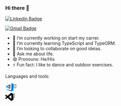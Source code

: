 ### Hi there 👋

<!--
**lucaspasseri/lucaspasseri** is a ✨ _special_ ✨ repository because its `README.md` (this file) appears on your GitHub profile.

Here are some ideas to get you started:
-->
[![Linkedin Badge](https://img.shields.io/badge/LinkedIn-0077B5?style=for-the-badge&logo=linkedin&logoColor=white)](https://www.linkedin.com/in/lucas-passeri-7b05377b)

[![Gmail Badge](https://img.shields.io/badge/Gmail-D14836?style=for-the-badge&logo=gmail&logoColor=white)](mailto:lucaspasseri@poli.ufrj.br)

- 🔭 I’m currently working on start my carrer.
- 🌱 I’m currently learning TypeScript and TypeORM.
- 👯 I’m looking to collaborate on good ideias.
- 💬 Ask me about life.
- 😄 Pronouns: He/His
- ⚡ Fun fact: I like to dance and outdoor exercises.

Languages and tools:

[<img align="left" alt="Visual Studio Code" width="26px" src="https://raw.githubusercontent.com/github/explore/80688e429a7d4ef2fca1e82350fe8e3517d3494d/topics/visual-studio-code/visual-studio-code.png" />]

<img align="left" alt="Visual Studio Code" width="26px" src="./assets/visualstudiocode.svg" />]